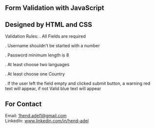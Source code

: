 ## Form Validation with JavaScript
## Designed by HTML and CSS


Validation Rules:
. All Fields are required

. Username shouldn't be started with a number

. Password minimum length is 8

. At least choose two languages

. At least choose one Country

. If the user left the field empty and clicked submit button, a warning red text will appear, if not Valid blue text will appear

## For Contact
Email: 1hend.adel1@gmail.com
<br>
LinkedIn: www.linkedin.com/in/hend-adel














